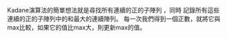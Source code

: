 Kadane演算法的簡單想法就是尋找所有連續的正的子陣列
，同時
記錄所有這些連續的正的子陣列中的和最大的連續陣列。
每一次我們得到一個正數，就將它與max比較，如果它的值比max大，則更新max的值。
